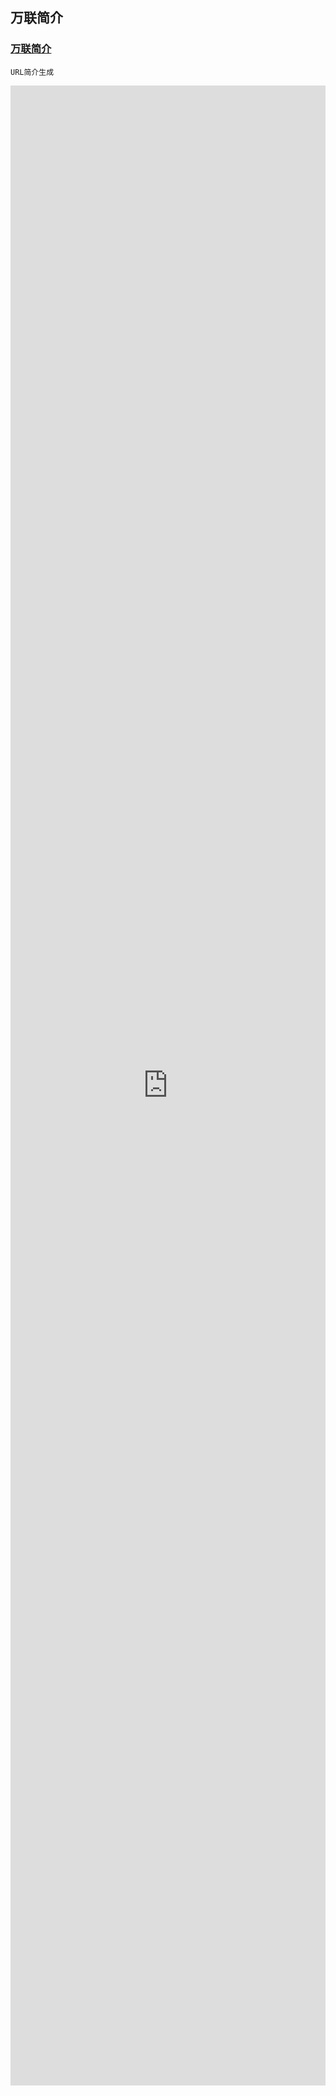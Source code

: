## 万联简介
### [万联简介](https://onelink.sirhao.top/)
    URL简介生成
<div style="text-align:center">
  <iframe 
    src="https://onelink.sirhao.top/" 
    style="width: 100%; max-width: 1200px; height: 80vh; min-height: 600px; border: none;"
  ></iframe>
</div>
